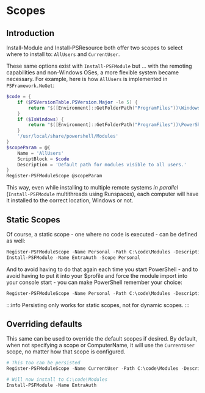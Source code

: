 ﻿---
sidebar_position: 6
---

# Scopes

## Introduction

Install-Module and Install-PSResource both offer two scopes to select where to install to:
`AllUsers` and `CurrentUser`.

These same options exist with `Install-PSFModule` but ... with the remoting capabilities and non-Windows OSes, a more flexible system became necessary.
For example, here is how `AllUsers` is implemented in `PSFramework.NuGet`:

```powershell
$code = {
    if ($PSVersionTable.PSVersion.Major -le 5) {
        return "$([Environment]::GetFolderPath("ProgramFiles"))\WindowsPowerShell\Modules"
    }
    if ($IsWindows) {
        return "$([Environment]::GetFolderPath("ProgramFiles"))\PowerShell\Modules"
    }
    '/usr/local/share/powershell/Modules'
}
$scopeParam = @{
    Name = 'AllUsers'
    ScriptBlock = $code
    Description = 'Default path for modules visible to all users.'
}
Register-PSFModuleScope @scopeParam
```

This way, even while installing to multiple remote systems _in parallel_ (`Install-PSFModule` multithreads using Runspaces), each computer will have it installed to the correct location, Windows or not.

## Static Scopes

Of course, a static scope - one where no code is executed - can be defined as well:

```powershell
Register-PSFModuleScope -Name Personal -Path C:\code\Modules -Description 'Personal local modules, not redirected to OneDrive documents'
Install-PSFModule -Name EntraAuth -Scope Personal
```

And to avoid having to do that again each time you start PowerShell - and to avoid having to put it into your $profile and force the module import into your console start - you can make PowerShell remember your choice:

```powershell
Register-PSFModuleScope -Name Personal -Path C:\code\Modules -Description 'Personal local modules, not redirected to OneDrive documents' -Persist
```

:::info
Persisting only works for static scopes, not for dynamic scopes.
:::

## Overriding defaults

This same can be used to override the default scopes if desired.
By default, when not specifying a scope or ComputerName, it will use the `CurrentUser` scope, no matter how that scope is configured.

```powershell
# This too can be persisted
Register-PSFModuleScope -Name CurrentUser -Path C:\code\Modules -Description 'Personal local modules, not redirected to OneDrive documents' -Persist

# Will now install to C:\code\Modules
Install-PSFModule -Name EntraAuth
```

